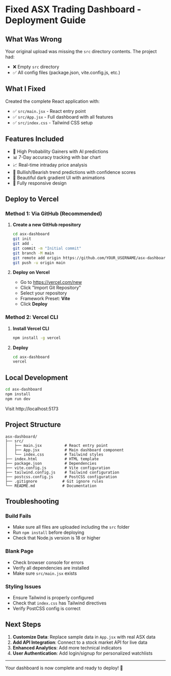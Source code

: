 # Fixed ASX Trading Dashboard - Deployment Guide

## What Was Wrong
Your original upload was missing the `src` directory contents. The project had:
- ❌ Empty `src` directory
- ✅ All config files (package.json, vite.config.js, etc.)

## What I Fixed
Created the complete React application with:
- ✅ `src/main.jsx` - React entry point
- ✅ `src/App.jsx` - Full dashboard with all features
- ✅ `src/index.css` - Tailwind CSS setup

## Features Included
- 🚀 High Probability Gainers with AI predictions
- 📊 7-Day accuracy tracking with bar chart
- 📈 Real-time intraday price analysis
- 🎯 Bullish/Bearish trend predictions with confidence scores
- 💫 Beautiful dark gradient UI with animations
- 📱 Fully responsive design

## Deploy to Vercel

### Method 1: Via GitHub (Recommended)

1. **Create a new GitHub repository**
   ```bash
   cd asx-dashboard
   git init
   git add .
   git commit -m "Initial commit"
   git branch -M main
   git remote add origin https://github.com/YOUR_USERNAME/asx-dashboard.git
   git push -u origin main
   ```

2. **Deploy on Vercel**
   - Go to https://vercel.com/new
   - Click "Import Git Repository"
   - Select your repository
   - Framework Preset: **Vite**
   - Click **Deploy**

### Method 2: Vercel CLI

1. **Install Vercel CLI**
   ```bash
   npm install -g vercel
   ```

2. **Deploy**
   ```bash
   cd asx-dashboard
   vercel
   ```

## Local Development

```bash
cd asx-dashboard
npm install
npm run dev
```

Visit http://localhost:5173

## Project Structure
```
asx-dashboard/
├── src/
│   ├── main.jsx          # React entry point
│   ├── App.jsx           # Main dashboard component
│   └── index.css         # Tailwind styles
├── index.html            # HTML template
├── package.json          # Dependencies
├── vite.config.js        # Vite configuration
├── tailwind.config.js    # Tailwind configuration
├── postcss.config.js     # PostCSS configuration
├── .gitignore           # Git ignore rules
└── README.md            # Documentation
```

## Troubleshooting

### Build Fails
- Make sure all files are uploaded including the `src` folder
- Run `npm install` before deploying
- Check that Node.js version is 18 or higher

### Blank Page
- Check browser console for errors
- Verify all dependencies are installed
- Make sure `src/main.jsx` exists

### Styling Issues
- Ensure Tailwind is properly configured
- Check that `index.css` has Tailwind directives
- Verify PostCSS config is correct

## Next Steps

1. **Customize Data**: Replace sample data in `App.jsx` with real ASX data
2. **Add API Integration**: Connect to a stock market API for live data
3. **Enhanced Analytics**: Add more technical indicators
4. **User Authentication**: Add login/signup for personalized watchlists

---

Your dashboard is now complete and ready to deploy! 🚀

